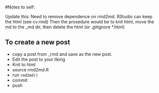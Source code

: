 #Notes to self:

Update this:
Need to remove dependence on rmd2md.  RStudio can keep the html (see cv.rmd)
Then the prosedure would be to knit html, move the md to the _md dir, then delete the html
(or .gitignore *.html)


To create a new post
--------------------

- copy a post from _rmd and save as the new post.
- Edit the post to your liking
- Knit to html
- source rmd2md.R
- run `rmd2md()`
- commit
- push


